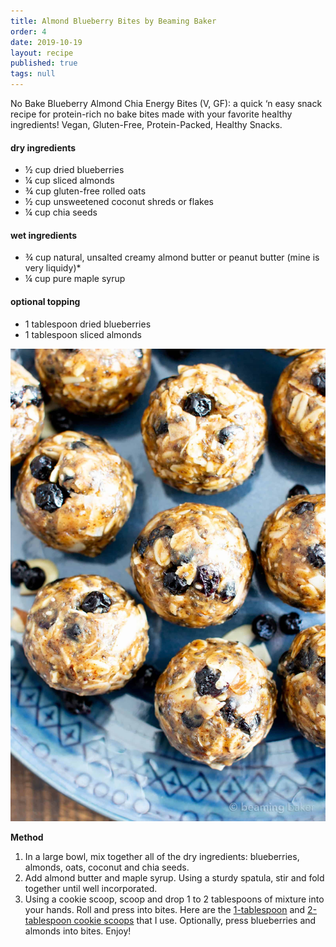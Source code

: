 ```yaml
---
title: Almond Blueberry Bites by Beaming Baker
order: 4
date: 2019-10-19
layout: recipe
published: true
tags: null
---
```



No Bake Blueberry Almond Chia Energy Bites (V, GF): a quick ‘n easy snack recipe for protein-rich no bake bites made with your favorite healthy ingredients! Vegan, Gluten-Free, Protein-Packed, Healthy Snacks.

#### dry ingredients

* ½ cup dried blueberries
* ¼ cup sliced almonds
* ¾ cup gluten-free rolled oats
* ½ cup unsweetened coconut shreds or flakes
* ¼ cup chia seeds

#### wet ingredients

* ¾ cup natural, unsalted creamy almond butter or peanut butter (mine is very liquidy)*
* ¼ cup pure maple syrup

#### optional topping

* 1 tablespoon dried blueberries
* 1 tablespoon sliced almonds



![](../uploads/no-bake-blueberry-almond-chia-energy-bites-vegan-gluten-free-dairy-free-one-bowl-0.jpg)

**Method**

1. In a large bowl, mix together all of the dry ingredients: blueberries, almonds, oats, coconut and chia seeds.
2. Add almond butter and maple syrup. Using a sturdy spatula, stir and fold together until well incorporated.
3. Using a cookie scoop, scoop and drop 1 to 2 tablespoons of mixture into your hands. Roll and press into bites. Here are the [1-tablespoon](https://amzn.to/2whOHZF) and [2-tablespoon cookie scoops](https://amzn.to/2tRInJ5) that I use. Optionally, press blueberries and almonds into bites. Enjoy!